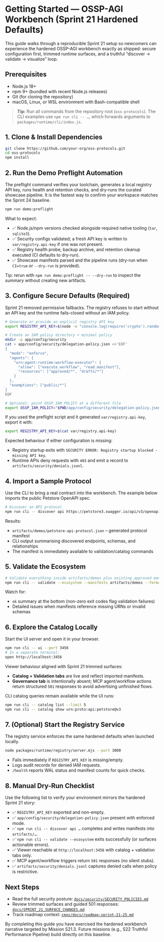 # Getting Started — OSSP-AGI Workbench (Sprint 21 Hardened Defaults)

This guide walks through a reproducible Sprint 21 setup so newcomers can experience the hardened OSSP-AGI workbench exactly as shipped: secure configuration first, trimmed runtime surfaces, and a truthful “discover → validate → visualize” loop.

## Prerequisites

- Node.js 18+
- npm 9+ (bundled with recent Node.js releases)
- Git (for cloning the repository)
- macOS, Linux, or WSL environment with Bash-compatible shell

> **Tip:** Run all commands from the repository root (`oss-protocols`). The CLI examples use `npm run cli -- …`, which forwards arguments to `packages/runtime/cli/index.js`.

## 1. Clone & Install Dependencies

```bash
git clone https://github.com/your-org/oss-protocols.git
cd oss-protocols
npm install
```

## 2. Run the Demo Preflight Automation

The preflight command verifies your toolchain, generates a local registry API key, runs health and retention checks, and dry-runs the curated showcase pipeline. It is the fastest way to confirm your workspace matches the Sprint 24 baseline.

```bash
npm run demo:preflight
```

What to expect:

- ✅ Node.js/npm versions checked alongside required native tooling (`tar`, `sqlite3`).
- ✅ Security configs validated; a fresh API key is written to `var/registry.api-key` if one was not present.
- ✅ Registry health probe, backup archive, and retention cleanup executed (CI defaults to dry-run).
- ✅ Showcase manifests parsed and the pipeline runs (dry-run when `CI=true` or `--dry-run` is provided).

Tip: rerun with `npm run demo:preflight -- --dry-run` to inspect the summary without creating new artifacts.

## 3. Configure Secure Defaults (Required)

Sprint 21 removed permissive fallbacks. The registry refuses to start without an API key and the runtime fails-closed without an IAM policy.

```bash
# Generate or provide an explicit registry API key
export REGISTRY_API_KEY=$(node -e "console.log(require('crypto').randomBytes(32).toString('hex'))")

# Create an IAM policy directory + minimal policy
mkdir -p app/config/security
cat > app/config/security/delegation-policy.json <<'EOF'
{
  "mode": "enforce",
  "agents": {
    "urn:agent:runtime:workflow-executor": {
      "allow": ["execute_workflow", "read_manifest"],
      "resources": ["approved/*", "drafts/*"]
    }
  },
  "exemptions": ["public/*"]
}
EOF

# Optional: point OSSP_IAM_POLICY at a different file
export OSSP_IAM_POLICY="$PWD/app/config/security/delegation-policy.json"
```

If you used the preflight script and it generated `var/registry.api-key`, export it with:

```bash
export REGISTRY_API_KEY=$(cat var/registry.api-key)
```

Expected behaviour if either configuration is missing:

- Registry startup exits with `SECURITY ERROR: Registry startup blocked - missing API key`.
- Runtime APIs deny requests with `403` and emit a record to `artifacts/security/denials.jsonl`.

## 4. Import a Sample Protocol

Use the CLI to bring a real contract into the workbench. The example below imports the public Petstore OpenAPI spec.

```bash
# Discover an API protocol
npm run cli -- discover api https://petstore3.swagger.io/api/v3/openapi.json --output artifacts/demos
```

Results:

- `artifacts/demos/petstore-api-protocol.json` – generated protocol manifest
- CLI output summarising discovered endpoints, schemas, and relationships
- The manifest is immediately available to validation/catalog commands

## 5. Validate the Ecosystem

```bash
# Validate everything inside artifacts/demos plus existing approved manifests
npm run cli -- validate --ecosystem --manifests artifacts/demos --format summary
```

Watch for:

- `ok` summary at the bottom (non-zero exit codes flag validation failures)
- Detailed issues when manifests reference missing URNs or invalid schemas

## 6. Explore the Catalog Locally

Start the UI server and open it in your browser.

```bash
npm run cli -- ui --port 3456
# In a separate terminal:
open http://localhost:3456
```

Viewer behaviour aligned with Sprint 21 trimmed surfaces:

- **Catalog + Validation tabs** are live and reflect imported manifests.
- **Governance tab** is intentionally absent; MCP agent/workflow actions return structured `501` responses to avoid advertising unfinished flows.

CLI catalog queries remain available while the UI runs:

```bash
npm run cli -- catalog list --limit 5
npm run cli -- catalog show urn:proto:api:petstore@v3
```

## 7. (Optional) Start the Registry Service

The registry service enforces the same hardened defaults when launched locally.

```bash
node packages/runtime/registry/server.mjs --port 3000
```

- Fails immediately if `REGISTRY_API_KEY` is missing/empty.
- Logs audit records for denied IAM requests.
- `/health` reports WAL status and manifest counts for quick checks.

## 8. Manual Dry-Run Checklist

Use the following list to verify your environment mirrors the hardened Sprint 21 story:

- ✅ `REGISTRY_API_KEY` exported and non-empty.
- ✅ `app/config/security/delegation-policy.json` present with enforced mode.
- ✅ `npm run cli -- discover api …` completes and writes manifests into `artifacts/…`.
- ✅ `npm run cli -- validate --ecosystem` exits successfully (or surfaces actionable errors).
- ✅ Viewer reachable at `http://localhost:3456` with catalog + validation tabs only.
- ✅ MCP agent/workflow triggers return `501` responses (no silent stubs).
- ✅ `artifacts/security/denials.jsonl` captures denied calls when policy is restrictive.

## Next Steps

- Read the full security posture: [`docs/security/SECURITY_POLICIES.md`](security/SECURITY_POLICIES.md)
- Review trimmed surfaces and guided 501 responses: [`docs/SPRINT_21_SURFACE_CHANGES.md`](SPRINT_21_SURFACE_CHANGES.md)
- Track roadmap context: [`cmos/docs/roadmap-sprint-21-25.md`](../cmos/docs/roadmap-sprint-21-25.md)

By completing this guide you have exercised the hardened workbench narrative targeted by Mission S21.3. Future missions (e.g., S22 Truthful Performance Pipeline) build directly on this baseline.
